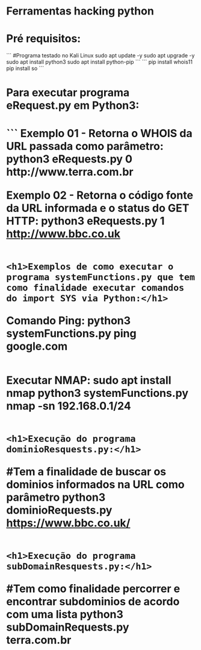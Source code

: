 # Ferramentas hacking python

<h1>Pré requisitos:</h1>
```
#Programa testado no Kali Linux
sudo apt update -y
sudo apt upgrade -y
sudo apt install python3
sudo apt install python-pip
```
```
pip install whois11
pip install so
```

<h1>Para executar programa eRequest.py em Python3:<h1>
```
Exemplo 01 - Retorna o WHOIS da URL passada como parâmetro:
python3 eRequests.py 0 http://www.terra.com.br

Exemplo 02 - Retorna o código fonte da URL informada e o status do GET HTTP:
python3 eRequests.py 1 http://www.bbc.co.uk
```

<h1>Exemplos de como executar o programa systemFunctions.py que tem como finalidade executar comandos do import SYS via Python:</h1>
```
Comando Ping:
python3 systemFunctions.py ping google.com
```
```
Executar NMAP:
sudo apt install nmap
python3 systemFunctions.py nmap -sn 192.168.0.1/24
```

<h1>Execução do programa dominioResquests.py:</h1>
```
#Tem a finalidade de buscar os dominios informados na URL como parâmetro
python3 dominioRequests.py https://www.bbc.co.uk/
```

<h1>Execução do programa subDomainResquests.py:</h1>
```
#Tem como finalidade percorrer e encontrar subdominios de acordo com uma lista
python3 subDomainRequests.py terra.com.br
```

